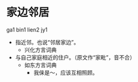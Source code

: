 # 家边邻居
ga1 bin1 lien2 jy1
+ 指近邻。也说“邻居家边”。
  * 兴化方言词典
+ 与自己家庭相近的住户。（原文作“家毗”，音不合）
  * 如东方言词典
    - 我俫是～，应该互相照顾。
